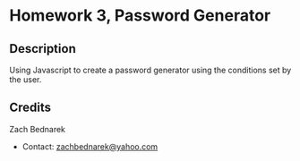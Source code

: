 # Homework 3, Password Generator

## Description

Using Javascript to create a password generator using the conditions set by the user.

## Credits

Zach Bednarek

* Contact: zachbednarek@yahoo.com

